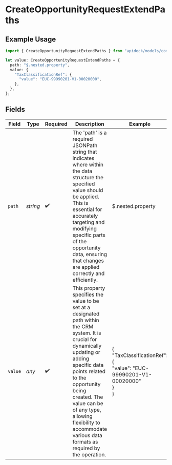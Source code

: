 # CreateOpportunityRequestExtendPaths

## Example Usage

```typescript
import { CreateOpportunityRequestExtendPaths } from "apideck/models/components";

let value: CreateOpportunityRequestExtendPaths = {
  path: "$.nested.property",
  value: {
    "TaxClassificationRef": {
      "value": "EUC-99990201-V1-00020000",
    },
  },
};
```

## Fields

| Field                                                                                                                                                                                                                                                                                                                        | Type                                                                                                                                                                                                                                                                                                                         | Required                                                                                                                                                                                                                                                                                                                     | Description                                                                                                                                                                                                                                                                                                                  | Example                                                                                                                                                                                                                                                                                                                      |
| ---------------------------------------------------------------------------------------------------------------------------------------------------------------------------------------------------------------------------------------------------------------------------------------------------------------------------- | ---------------------------------------------------------------------------------------------------------------------------------------------------------------------------------------------------------------------------------------------------------------------------------------------------------------------------- | ---------------------------------------------------------------------------------------------------------------------------------------------------------------------------------------------------------------------------------------------------------------------------------------------------------------------------- | ---------------------------------------------------------------------------------------------------------------------------------------------------------------------------------------------------------------------------------------------------------------------------------------------------------------------------- | ---------------------------------------------------------------------------------------------------------------------------------------------------------------------------------------------------------------------------------------------------------------------------------------------------------------------------- |
| `path`                                                                                                                                                                                                                                                                                                                       | *string*                                                                                                                                                                                                                                                                                                                     | :heavy_check_mark:                                                                                                                                                                                                                                                                                                           | The 'path' is a required JSONPath string that indicates where within the data structure the specified value should be applied. This is essential for accurately targeting and modifying specific parts of the opportunity data, ensuring that changes are applied correctly and efficiently.                                 | $.nested.property                                                                                                                                                                                                                                                                                                            |
| `value`                                                                                                                                                                                                                                                                                                                      | *any*                                                                                                                                                                                                                                                                                                                        | :heavy_check_mark:                                                                                                                                                                                                                                                                                                           | This property specifies the value to be set at a designated path within the CRM system. It is crucial for dynamically updating or adding specific data points related to the opportunity being created. The value can be of any type, allowing flexibility to accommodate various data formats as required by the operation. | {<br/>"TaxClassificationRef": {<br/>"value": "EUC-99990201-V1-00020000"<br/>}<br/>}                                                                                                                                                                                                                                          |
